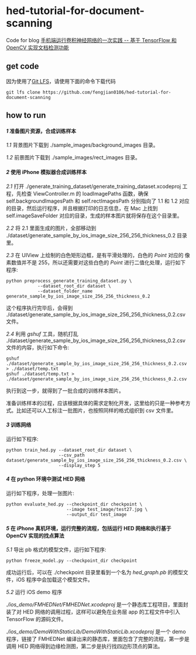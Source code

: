 # hed-tutorial-for-document-scanning
Code for blog [手机端运行卷积神经网络的一次实践 -- 基于 TensorFlow 和 OpenCV 实现文档检测功能](http://fengjian0106.github.io/2017/05/08/Document-Scanning-With-TensorFlow-And-OpenCV/)

## get code
因为使用了[Git LFS](https://git-lfs.github.com)，请使用下面的命令下载代码
```
git lfs clone https://github.com/fengjian0106/hed-tutorial-for-document-scanning
```

## how to run
#### _1_ 准备图片资源，合成训练样本
_1.1_ 背景图片下载到 ./sample\_images/background\_images 目录。  

_1.2_ 前景图片下载到 ./sample\_images/rect\_images 目录。  

#### _2_ 使用 iPhone 模拟器合成训练样本
_2.1_ 打开 ./generate\_training\_dataset/generate\_training\_dataset.xcodeproj 工程，先检查 ViewController.m 的 loadImagePaths 函数，确保 self.backgroundImagesPath 和 self.rectImagesPath 分别指向了 1.1 和 1.2 对应的目录，然后运行程序，并且根据打印的日志信息，在 Mac 上找到 self.imageSaveFolder 对应的目录，生成的样本图片就将保存在这个目录里。  

_2.2_ 将 2.1 里面生成的图片，全部移动到 ./dataset/generate\_sample\_by\_ios\_image\_size\_256\_256\_thickness\_0.2 目录里。  

_2.3_ 在 UIView 上绘制的白色矩形边框，是有平滑处理的，白色的 *Point* 对应的 像素数值并不是 255，所以还需要对这些白色的 *Point* 进行二值化处理，运行如下程序:

```
python preprocess_generate_training_dataset.py \
			--dataset_root_dir dataset \
			--dataset_folder_name generate_sample_by_ios_image_size_256_256_thickness_0.2
```                                        

这个程序执行完毕后，会得到 ./dataset/generate\_sample\_by\_ios\_image\_size\_256\_256\_thickness\_0.2.csv 文件。

_2.4_ 利用 *gshuf* 工具，随机打乱 ./dataset/generate\_sample\_by\_ios\_image\_size\_256\_256\_thickness\_0.2.csv 文件的内容，执行如下命令:

```
gshuf ./dataset/generate_sample_by_ios_image_size_256_256_thickness_0.2.csv > ./dataset/temp.txt
gshuf ./dataset/temp.txt > ./dataset/generate_sample_by_ios_image_size_256_256_thickness_0.2.csv
```

执行到这一步，就得到了一批合成的训练样本图片。  

准备训练样本的过程，应该根据具体的需求定制化开发，这里给的只是一种参考方式。比如还可以人工标注一批图片，也按照同样的格式组织到 csv 文件里。

#### _3_ 训练网络
运行如下程序:

```
python train_hed.py --dataset_root_dir dataset \
                    --csv_path dataset/generate_sample_by_ios_image_size_256_256_thickness_0.2.csv \
                    --display_step 5
```


#### _4_ 在 python 环境中测试 HED 网络
运行如下程序，处理一张图片:

```
python evaluate_hed.py --checkpoint_dir checkpoint \
                       --image test_image/test27.jpg \
                       --output_dir test_image
```

#### _5_ 在 iPhone 真机环境，运行完整的流程，包括运行 HED 网络和执行基于 OpenCV 实现的找点算法
_5.1_ 导出 pb 格式的模型文件，运行如下程序:

```
python freeze_model.py --checkpoint_dir checkpoint
```

成功运行后，可以在 ./checkpoint 目录里看到一个名为 *hed_graph.pb* 的模型文件，iOS 程序中会加载这个模型文件。

_5.2_ 运行 iOS demo 程序  

*./ios\_demo/FMHEDNet/FMHEDNet.xcodeproj* 是一个静态库工程项目，里面封装了对 HED 网络的调用过程，这样可以避免在业务层 app 的工程文件中引入 TensorFlow 的源码文件。  

*./ios\_demo/DemoWithStaticLib/DemoWithStaticLib.xcodeproj* 是一个 demo 程序，链接了 FMHEDNet 编译出来的静态库，里面包含了完整的流程，第一步是调用 HED 网络得到边缘检测图，第二步是执行找四边形顶点的算法。

